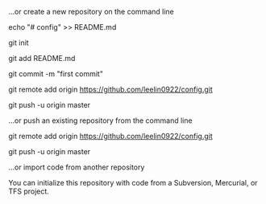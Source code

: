 …or create a new repository on the command line

echo "# config" >> README.md

git init

git add README.md

git commit -m "first commit"

git remote add origin https://github.com/leelin0922/config.git

git push -u origin master

…or push an existing repository from the command line

git remote add origin https://github.com/leelin0922/config.git

git push -u origin master

…or import code from another repository

You can initialize this repository with code from a Subversion, Mercurial, or TFS project.
